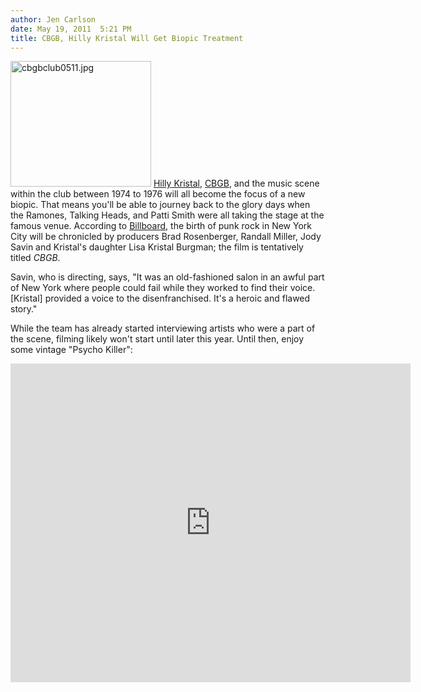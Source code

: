 ```yaml
---
author: Jen Carlson
date: May 19, 2011  5:21 PM
title: CBGB, Hilly Kristal Will Get Biopic Treatment
---
```


<p><span class="mt-enclosure mt-enclosure-image" style="display: inline;"> <img alt="cbgbclub0511.jpg" src="https://web.archive.org/web/20110521143951im_/http://gothamist.com/attachments/arts_jen/cbgbclub0511.jpg" width="225" height="201" class="image-left"> </span><a href="https://web.archive.org/web/20110521143951/http://gothamist.com/tags/hillykristal">Hilly Kristal</a>, <a href="https://web.archive.org/web/20110521143951/http://gothamist.com/tags/cbgb">CBGB</a>, and the music scene within the club between 1974 to 1976 will all become the focus of a new biopic. That means you&apos;ll be able to journey back to the glory days when the Ramones, Talking Heads, and Patti Smith were all taking the stage at the famous venue. According to <a href="https://web.archive.org/web/20110521143951/http://www.billboard.com/news/exclusive-cbgb-film-to-chronicle-birthplace-1005185352.story#/news/exclusive-cbgb-film-to-chronicle-birthplace-1005185352.story">Billboard</a>, the birth of punk rock in New York City will be chronicled by producers Brad Rosenberger, Randall Miller, Jody Savin and Kristal&apos;s daughter Lisa Kristal Burgman; the film is tentatively titled <em>CBGB</em>.</p>

<p>Savin, who is directing, says, &quot;It was an old-fashioned salon in an awful part of New York where people could fail while they worked to find their voice. [Kristal] provided a voice to the disenfranchised. It&apos;s a heroic and flawed story.&quot;&#x2028;&#x2028;</p>

<p>While the team has already started interviewing artists who were a part of the scene, filming likely won&apos;t start until later this year. Until then, enjoy some vintage &quot;Psycho Killer&quot;:</p>

<p><iframe width="640" height="510" src="https://web.archive.org/web/20110521143951if_/http://www.youtube.com/embed/EDtFTysmExg" frameborder="0" allowfullscreen></iframe></p>